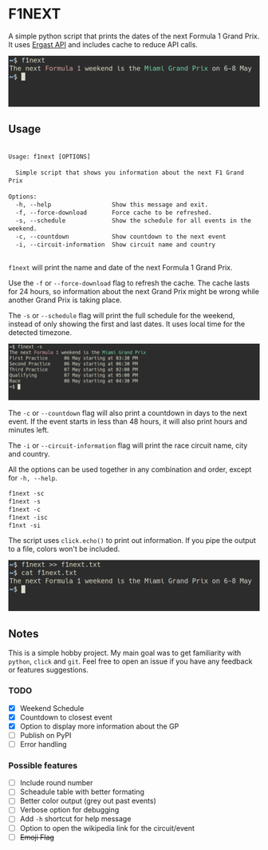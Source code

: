 # F1NEXT

A simple python script that prints the dates of the next Formula 1 Grand Prix.
It uses [Ergast API](https://ergast.com/mrd) and includes cache to reduce API calls.

![Example of output](screenshots/screenshot1.png "Example")

## Usage

```

Usage: f1next [OPTIONS]

  Simple script that shows you information about the next F1 Grand Prix

Options:
  -h, --help                 Show this message and exit.
  -f, --force-download       Force cache to be refreshed.
  -s, --schedule             Show the schedule for all events in the weekend.
  -c, --countdown            Show countdown to the next event
  -i, --circuit-information  Show circuit name and country
  
```


`f1next` will print the name and date of the next Formula 1 Grand Prix.

Use the `-f` or `--force-download` flag to refresh the cache.
The cache lasts for 24 hours, so information about the next Grand Prix might be wrong while another Grand Prix is taking place.

The `-s` or `--schedule` flag will print the full schedule for the weekend, instead of only showing the first and last dates.
It uses local time for the detected timezone.

![Example of schedule](screenshots/screenshot_schedule.png "Schedule example")

The `-c` or `--countdown` flag will also print a countdown in days to the next event. If the event starts in less than 48 hours, it will also print hours and minutes left.

The `-i` or `--circuit-information` flag will print the race circuit name, city and country.

All the options can be used together in any combination and order, except for `-h, --help`.

    f1next -sc
    f1next -s
    f1next -c
    f1next -isc
    f1nxt -si

The script uses `click.echo()` to print out information. If you pipe the output to a file, colors won't be included.

![Piping to a file](screenshots/screenshot2.png "Pipe to file")


## Notes

This is a simple hobby project. My main goal was to get familiarity with `python`, `click` and `git`. 
Feel free to open an issue if you have any feedback or features suggestions.

### TODO

- [X] Weekend Schedule 
- [x] Countdown to closest event 
- [X] Option to display more information about the GP 
- [ ] Publish on PyPI
- [ ] Error handling

### Possible features

- [ ] Include round number
- [ ] Scheadule table with better formating
- [ ] Better color output (grey out past events)
- [ ] Verbose option for debugging
- [ ] Add `-h` shortcut for help message
- [ ] Option to open the wikipedia link for the circuit/event
- [ ] ~~Emoji Flag~~
